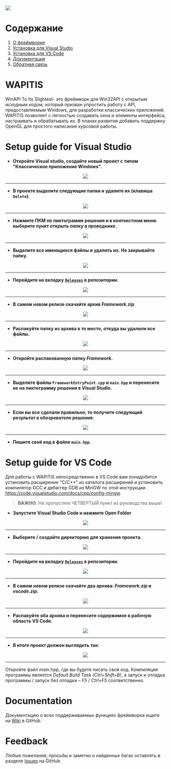 <div><img src="Images/Banner.png?raw=true"</img></div>

# Содержание

 1. [О фреймворке](#wapitis)
 2. [Установка для Visual Studio](#setup-guide-for-visual-studio)
 3. [Установка для VS Code](#setup-guide-for-vs-code)
 4. [Документация](#documentation)
 5. [Обратная связь](#feedback)

# WAPITIS
WinAPI To Its Slightest- это фреймворк для Win32API с открытым исходным кодом, который призван упростить работу с API, предоставляемым Windows, для разработки классических приложений. WAPITIS позволяет с легкостью создавать окна и элементы интерфейса, настраивать и обрабатывать их. 
В планах развития добавить поддержку OpenGL для простого написания курсовой работы.

# Setup guide for Visual Studio
- __Откройте Visual studio, создайте новый проект с типом "Классическое приложение Windows".__
<div align=center>
 <img src="Images/1.png?raw=true"</img>
</div>
<hr>

- __В проекте выделите следующие папки и удалите их (клавиша `Delete`).__
<div align=center>
 <img src="Images/2.png?raw=true"</img>
</div>
<hr>

- __Нажмите ПКМ по пиктограмме решения и в контекстном меню выберите пункт _открыть папку в проводнике_.__
<div align=center>
 <img src="Images/3.png?raw=true"</img>
</div>
<hr>

- __Выделите все имеющиеся файлы и удалить их. Не закрывайте папку.__
<div align=center>
 <img src="Images/4.png?raw=true"</img>
</div>
<hr>

- __Перейдите на вкладку [`Releases`](https://github.com/TonSharp/WAPITIS/releases) в репозитории.__
<div align=center>
 <img src="Images/5.png?raw=true"</img>
</div>
<hr>

- __В самом новом релизе скачайте архив _Framework.zip___
<div align=center>
 <img src="Images/6.png?raw=true"</img>
</div>
<hr>

- __Распакуйте папку из архива в то место, откуда вы удалили все файлы.__
<div align=center>
 <img src="Images/7.png?raw=true"</img>
</div>
<hr>

- __Откройте распакованную папку _Framework_.__
<div align=center>
 <img src="Images/8.png?raw=true"</img>
</div>
<hr>

- __Выделите файлы `FrameworkEntryPoint.cpp` и `main.hpp` и перенесите их на пиктограмму решения в Visual Studio.__
<div align=center>
 <img src="Images/9.png?raw=true"</img>
</div>
<hr>

- __Если вы все сделали правильно, то получите следующий результат в обозревателе решения:__
<div align=center>
 <img src="Images/10.png?raw=true"</img>
</div>
<hr>

- __Пишите свой код в файле `main.hpp`.__

# Setup guide for VS Code
Для работы с WAPITIS непосредственно в VS Code вам понадобится установить расширение "C/C++" из каталога расширений и установить компилятор GCC и дебаггер GDB из MinGW по этой инструкции: https://code.visualstudio.com/docs/cpp/config-mingw.
> **ВАЖНО**: Не пропустите ЧЕТВЕРТЫЙ пункт из руководства выше!

- __Запустите Visual Studio Code и нажмите Open Folder__
<div align=center>
 <img src="Images/VS1.png?raw=true"</img>
</div>
<hr>

- __Выберите / создайте директорию для хранения проекта.__
<div align=center>
 <img src="Images/VS2.png?raw=true"</img>
</div>
<hr>

- __Перейдите на вкладку [`Releases`](https://github.com/TonSharp/OpenWAPI/releases) в репозитории.__
<div align=center>
 <img src="Images/5.png?raw=true"</img>
</div>
<hr>

- __В самом новом релизе скачайте два архива: _Framework.zip_ и _vscode.zip_.__
<div align=center>
 <img src="Images/VS3.png?raw=true"</img>
</div>
<hr>

- __Распакуйте оба архива и перенесите содержимое в рабочую область VS Code.__
<div align=center>
 <img src="Images/VS4.png?raw=true"</img>
</div>
<hr>

- __В итоге проект должен выглядеть так:__
<div align=center>
 <img src="Images/VS5.png?raw=true"</img>
</div>
<hr>

Откройте файл main.hpp, где вы будете писать свой код. Компиляция программы является _Default Build Task (Ctrl+Shift+B)_, а запуск и отладка программы / запуск без отладки – _F5 / Ctrl+F5_ соответственно.

# Documentation
Документацию о всех поддерживаемых функциях фреймворка ищите на [Wiki](https://github.com/TonSharp/WAPITIS/wiki/Overview) в GitHub.

# Feedback
Любые пожелания, просьбы и заметки о найденных багах оставлять в разделе [Issues](https://github.com/TonSharp/WAPITIS/issues) на GitHub
